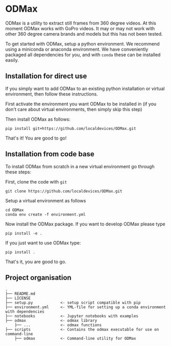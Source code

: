 ODMax
=====

ODMax is a utility to extract still frames from 360 degree videos. At this moment ODMax works with GoPro videos. It may or may not work with other 360 degree camera brands and models but this has not been tested.

To get started with ODMax, setup a python environment. We recommend using a miniconda or anaconda environment. We have conveniently packaged all dependencies for you, and with `conda` these can be installed easily.

Installation for direct use
---------------------------
If you simply want to add ODMax to an existing python installation or virtual environment, then follow these instructions.

First activate the environment you want ODMax to be installed in (if you don't care about virtual environments, then simply skip this step)

Then install ODMax as follows:
```
pip install git+https://github.com/localdevices/ODMax.git

```
That's it! You are good to go!

Installation from code base
---------------------------

To install ODMax from scratch in a new virtual environment go through these steps:

First, clone the code with `git`

```
git clone https://github.com/localdevices/ODMax.git
```

Setup a virtual environment as follows
```
cd ODMax
conda env create -f environment.yml
```

Now install the ODMax package. If you want to develop ODMax please type
```
pip install -e .
```
If you just want to use ODMax type:
```
pip install .
```
That's it, you are good to go.

Project organisation
--------------------

    .
    ├── README.md
    ├── LICENSE
    ├── setup.py            <- setup script compatible with pip
    ├── environment.yml     <- YML-file for setting up a conda environment with dependencies
    ├── notebooks           <- Jupyter notebooks with examples
    ├── odmax               <- odmax library
        ├── ...             <- odmax functions
    ├── scripts             <- Contains the odmax executable for use on command-line
        ├── odmax           <- Command-line utility for ODMax

